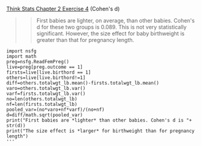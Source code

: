 [Think Stats Chapter 2 Exercise 4](http://greenteapress.com/thinkstats2/html/thinkstats2003.html#toc24) (Cohen's d)

>>First babies are lighter, on average, than other babies. Cohen's d for these two groups is 0.089. This is not very statistically significant. However, the size effect for baby birthweight is greater than that for pregnancy length.
```
import nsfg
import math
preg=nsfg.ReadFemPreg()
live=preg[preg.outcome == 1]
firsts=live[live.birthord == 1]
others=live[live.birthord!=1]
diff=others.totalwgt_lb.mean()-firsts.totalwgt_lb.mean()
varo=others.totalwgt_lb.var()
varf=firsts.totalwgt_lb.var()
no=len(others.totalwgt_lb)
nf=len(firsts.totalwgt_lb)
pooled_var=(no*varo+nf*varf)/(no+nf)
d=diff/math.sqrt(pooled_var)
print("First babies are *lighter* than other babies. Cohen's d is "+ str(d))
print("The size effect is *larger* for birthweight than for pregnancy length")
'''
